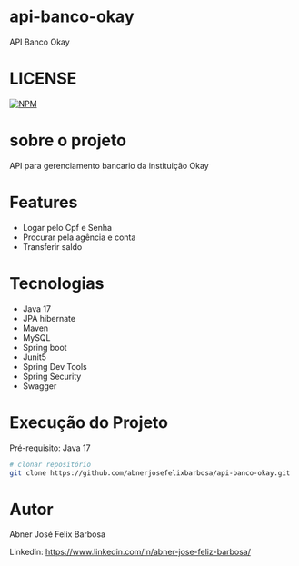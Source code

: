 # api-banco-okay

API Banco Okay

# LICENSE
[![NPM](https://img.shields.io/npm/l/react)](https://github.com/abnerjosefelixbarbosa/api-banco-okay/blob/main/LICENSE)

# sobre o projeto

API para gerenciamento bancario da instituição Okay

# Features

- Logar pelo Cpf e Senha
- Procurar pela agência e conta
- Transferir saldo

# Tecnologias

- Java 17
- JPA hibernate
- Maven
- MySQL 
- Spring boot
- Junit5
- Spring Dev Tools
- Spring Security 
- Swagger

# Execução do Projeto
Pré-requisito: Java 17

```bash
# clonar repositório
git clone https://github.com/abnerjosefelixbarbosa/api-banco-okay.git
```

# Autor

Abner José Felix Barbosa

Linkedin: https://www.linkedin.com/in/abner-jose-feliz-barbosa/
